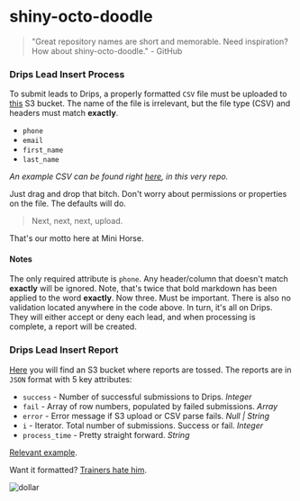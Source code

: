 # shiny-octo-doodle

> "Great repository names are short and memorable. Need inspiration? How about shiny-octo-doodle." - GitHub

### Drips Lead Insert Process

To submit leads to Drips, a properly formatted `CSV` file must be uploaded to [this](https://s3.console.aws.amazon.com/s3/buckets/drips-leads/?region=us-east-2&tab=overview) S3 bucket. The name of the file is irrelevant, but the file type (CSV) and headers must match **exactly**.
  * `phone`
  * `email`
  * `first_name`
  * `last_name`

*An example CSV can be found right [here](https://github.com/minihorsematt/shiny-octo-doodle/blob/master/drips-leads-example.csv), in this very repo.*

Just drag and drop that bitch. Don't worry about permissions or properties on the file. The defaults will do.

> Next, next, next, upload.

That's our motto here at Mini Horse.

#### Notes
The only required attribute is `phone`. Any header/column that doesn't match **exactly** will be ignored. Note, that's twice that bold markdown has been applied to the word **exactly**. Now three. Must be important. There is also no validation located anywhere in the code above. In turn, it's all on Drips. They will either accept or deny each lead, and when processing is complete, a report will be created.

### Drips Lead Insert Report

[Here](https://s3.console.aws.amazon.com/s3/buckets/drips-lead-insert-reports/?region=us-east-2&tab=overview) you will find an S3 bucket where reports are tossed. The reports are in `JSON` format with 5 key attributes:
  * `success` - Number of successful submissions to Drips. *Integer*
  * `fail` - Array of row numbers, populated by failed submissions. *Array*
  * `error` - Error message if S3 upload or CSV parse fails. *Null | String*
  * `i` - Iterator. Total number of submissions. Success or fail. *Integer*
  * `process_time` - Pretty straight forward. *String*

[Relevant example](https://s3.us-west-1.amazonaws.com/drips-lead-insert-reports/d85c3dec-e31b-4b9d-8135-320e818481b4).

Want it formatted? [Trainers hate him](https://chrome.google.com/webstore/detail/json-formatter/bcjindcccaagfpapjjmafapmmgkkhgoa).

![dollar](https://user-images.githubusercontent.com/39743483/40743060-58b8c15c-6405-11e8-9c26-beff74b9edb2.gif)
